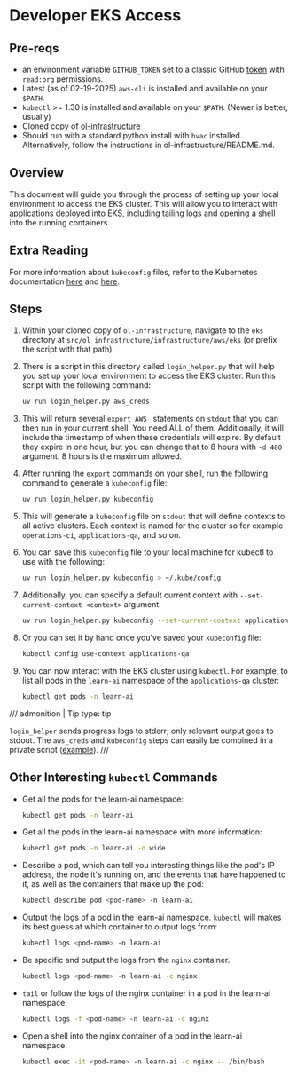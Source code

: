 # Developer EKS Access

## Pre-reqs

- an environment variable `GITHUB_TOKEN` set to a classic GitHub [token](https://github.com/settings/tokens) with `read:org` permissions.
- Latest (as of 02-19-2025) `aws-cli` is installed and available on your `$PATH`.
- `kubectl` >= 1.30 is installed and available on your `$PATH`. (Newer is better, usually)
- Cloned copy of [ol-infrastructure](https://github.com/mitodl/ol-infrastructure)
- Should run with a standard python install with `hvac` installed. Alternatively, follow the instructions in ol-infrastructure/README.md.

## Overview

This document will guide you through the process of setting up your local environment to access the EKS cluster. This will allow you to interact with applications deployed into EKS, including tailing logs and opening a shell into the running containers.

## Extra Reading

For more information about `kubeconfig` files, refer to the Kubernetes documentation [here](https://kubernetes.io/docs/concepts/configuration/organize-cluster-access-kubeconfig/) and [here](https://kubernetes.io/docs/tasks/access-application-cluster/configure-access-multiple-clusters/).

## Steps

1.  Within your cloned copy of `ol-infrastructure`, navigate to the `eks` directory at `src/ol_infrastructure/infrastructure/aws/eks` (or prefix the script with that path).
2.  There is a script in this directory called `login_helper.py` that will help you set up your local environment to access the EKS cluster. Run this script with the following command:

    ```bash
    uv run login_helper.py aws_creds
    ```

3.  This will return several `export AWS_` statements on `stdout` that you can then run in your current shell. You need ALL of them. Additionally, it will include the timestamp of when these credentials will expire. By default they expire in one hour, but you can change that to 8 hours with `-d 480` argument. 8 hours is the maximum allowed.

4.  After running the `export` commands on your shell, run the following command to generate a `kubeconfig` file:

    ```bash
    uv run login_helper.py kubeconfig
    ```

5.  This will generate a `kubeconfig` file on `stdout` that will define contexts to all active clusters. Each context is named for the cluster so for example `operations-ci`, `applications-qa`, and so on.
6.  You can save this `kubeconfig` file to your local machine for kubectl to use with the following:

    ```bash
    uv run login_helper.py kubeconfig > ~/.kube/config
    ```

7.  Additionally, you can specify a default current context with `--set-current-context <context>` argument.

    ```bash
    uv run login_helper.py kubeconfig --set-current-context applications-qa > ~/.kube/config
    ```

8.  Or you can set it by hand once you've saved your `kubeconfig` file:

    ```bash
    kubectl config use-context applications-qa
    ```

9.  You can now interact with the EKS cluster using `kubectl`. For example, to list all pods in the `learn-ai` namespace of the `applications-qa` cluster:

    ```bash
    kubectl get pods -n learn-ai
    ```

/// admonition | Tip
    type: tip

`login_helper` sends progress logs to stderr; only relevant output goes to stdout. The `aws_creds` and `kubeconfig` steps can easily be combined in a private script ([example](https://gist.github.com/ChristopherChudzicki/f2a660200edbcb196608d59ac53b4f92)).
///

## Other Interesting `kubectl` Commands

- Get all the pods for the learn-ai namespace:

  ```bash
  kubectl get pods -n learn-ai
  ```

- Get all the pods in the learn-ai namespace with more information:

  ```bash
  kubectl get pods -n learn-ai -o wide
  ```

- Describe a pod, which can tell you interesting things like the pod's IP address, the node it's running on, and the events that have happened to it, as well as the containers that make up the pod:

  ```bash
  kubectl describe pod <pod-name> -n learn-ai
  ```

- Output the logs of a pod in the learn-ai namespace. `kubectl` will makes its best guess at which container to output logs from:

  ```bash
  kubectl logs <pod-name> -n learn-ai
  ```

- Be specific and output the logs from the `nginx` container.

  ```bash
  kubectl logs <pod-name> -n learn-ai -c nginx
  ```

- `tail` or follow the logs of the nginx container in a pod in the learn-ai namespace:

  ```bash
  kubectl logs -f <pod-name> -n learn-ai -c nginx
  ```

- Open a shell into the nginx container of a pod in the learn-ai namespace:

  ```bash
  kubectl exec -it <pod-name> -n learn-ai -c nginx -- /bin/bash
  ```
